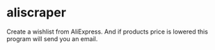 # aliscraper
Create a wishlist from AliExpress. And if products price is lowered this program will send you an email.
